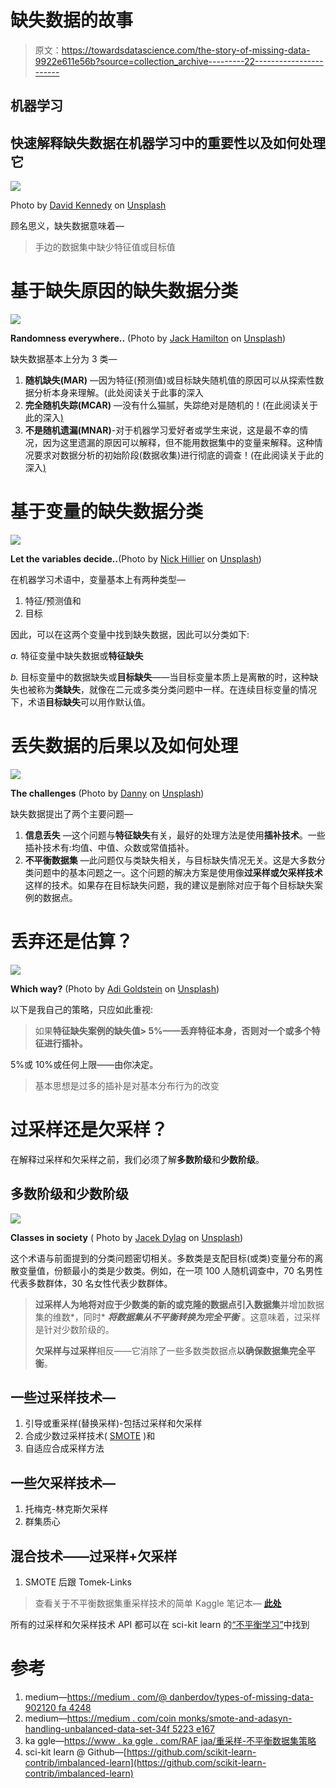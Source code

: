 # 缺失数据的故事

> 原文：<https://towardsdatascience.com/the-story-of-missing-data-9922e611e56b?source=collection_archive---------22----------------------->

## 机器学习

## 快速解释缺失数据在机器学习中的重要性以及如何处理它

![](img/0789364de362d14253b146db729dc85e.png)

Photo by [David Kennedy](https://unsplash.com/@dlewiskennedy?utm_source=unsplash&utm_medium=referral&utm_content=creditCopyText) on [Unsplash](https://unsplash.com/s/photos/story?utm_source=unsplash&utm_medium=referral&utm_content=creditCopyText)

顾名思义，缺失数据意味着—

> 手边的数据集中缺少特征值或目标值

# 基于缺失原因的缺失数据分类

![](img/92cdf8f697ef1f3d9f6e1ecdb559e029.png)

**Randomness everywhere..** (Photo by [Jack Hamilton](https://unsplash.com/@jacc?utm_source=unsplash&utm_medium=referral&utm_content=creditCopyText) on [Unsplash](https://unsplash.com/s/photos/shuffle?utm_source=unsplash&utm_medium=referral&utm_content=creditCopyText))

缺失数据基本上分为 3 类—

1.  **随机缺失(MAR)** —因为特征(预测值)或目标缺失随机值的原因可以从探索性数据分析本身来理解。(此处阅读关于此事的深入
2.  **完全随机失踪(MCAR)** —没有什么猫腻，失踪绝对是随机的！(在此阅读关于此的深入[)](https://medium.com/@danberdov/types-of-missing-data-902120fa4248)
3.  **不是随机遗漏(MNAR)**-对于机器学习爱好者或学生来说，这是最不幸的情况，因为这里遗漏的原因可以解释，但不能用数据集中的变量来解释。这种情况要求对数据分析的初始阶段(数据收集)进行彻底的调查！(在此阅读关于此的深入[)](https://medium.com/@danberdov/types-of-missing-data-902120fa4248)

# 基于变量的缺失数据分类

![](img/0b214d518c7824b16eeb1cbb76a6768b.png)

**Let the variables decide..**(Photo by [Nick Hillier](https://unsplash.com/@nhillier?utm_source=unsplash&utm_medium=referral&utm_content=creditCopyText) on [Unsplash](https://unsplash.com/s/photos/numbers?utm_source=unsplash&utm_medium=referral&utm_content=creditCopyText))

在机器学习术语中，变量基本上有两种类型—

1.  特征/预测值和
2.  目标

因此，可以在这两个变量中找到缺失数据，因此可以分类如下:

*a.* 特征变量中缺失数据或**特征缺失**

*b.* 目标变量中的数据缺失或**目标缺失**——当目标变量本质上是离散的时，这种缺失也被称为**类缺失**，就像在二元或多类分类问题中一样。在连续目标变量的情况下，术语**目标缺失**可以用作默认值。

# 丢失数据的后果以及如何处理

![](img/1f24e3c944391217690241dba7e4d932.png)

**The challenges** (Photo by [Danny](https://unsplash.com/@findthevision?utm_source=unsplash&utm_medium=referral&utm_content=creditCopyText) on [Unsplash](https://unsplash.com/s/photos/library?utm_source=unsplash&utm_medium=referral&utm_content=creditCopyText))

缺失数据提出了两个主要问题—

1.  **信息丢失** —这个问题与**特征缺失**有关，最好的处理方法是使用**插补技术**。一些插补技术有:均值、中值、众数或常值插补。
2.  **不平衡数据集** —此问题仅与类缺失相关，与目标缺失情况无关。这是大多数分类问题中的基本问题之一。这个问题的解决方案是使用像**过采样或欠采样技术**这样的技术。如果存在目标缺失问题，我的建议是删除对应于每个目标缺失案例的数据点。

# 丢弃还是估算？

![](img/0a9b6531d7b801e09d1c7851c1e04e6d.png)

**Which way?** (Photo by [Adi Goldstein](https://unsplash.com/@adigold1?utm_source=unsplash&utm_medium=referral&utm_content=creditCopyText) on [Unsplash](https://unsplash.com/s/photos/which-way?utm_source=unsplash&utm_medium=referral&utm_content=creditCopyText))

以下是我自己的策略，只应如此重视:

> 如果**特征缺失案例的缺失值> 5%——丢弃特征本身，否则对一个或多个特征进行插补。**

5%或 10%或任何上限——由你决定。

> 基本思想是过多的插补是对基本分布行为的改变

# 过采样还是欠采样？

在解释过采样和欠采样之前，我们必须了解**多数阶级**和**少数阶级**。

## 多数阶级和少数阶级

![](img/0718fb6dfa593f3b4ee7b87a3d3b782e.png)

**Classes in society** ( Photo by [Jacek Dylag](https://unsplash.com/@dylu?utm_source=unsplash&utm_medium=referral&utm_content=creditCopyText) on [Unsplash](https://unsplash.com/s/photos/crowd?utm_source=unsplash&utm_medium=referral&utm_content=creditCopyText))

这个术语与前面提到的分类问题密切相关。多数类是支配目标(或类)变量分布的离散变量值，份额最小的类是少数类。例如，在一项 100 人随机调查中，70 名男性代表多数群体，30 名女性代表少数群体。

> **过采样人为地将对应于少数类的新的或克隆的数据点引入数据集**并增加数据集的维数*，同时* ***将数据集从不平衡转换为完全平衡*** 。这意味着，过采样是针对少数阶级的。
> 
> **欠采样与过采样**相反——它消除了一些多数类数据点**以确保数据集完全平衡**。

## 一些过采样技术—

1.  引导或重采样(替换采样)-包括过采样和欠采样
2.  合成少数过采样技术( [SMOTE](https://medium.com/coinmonks/smote-and-adasyn-handling-imbalanced-data-set-34f5223e167) )和
3.  自适应合成采样方法

## 一些欠采样技术—

1.  托梅克-林克斯欠采样
2.  群集质心

## 混合技术——过采样+欠采样

1.  SMOTE 后跟 Tomek-Links

> 查看关于不平衡数据集重采样技术的简单 Kaggle 笔记本— [**此处**](https://www.kaggle.com/rafjaa/resampling-strategies-for-imbalanced-datasets)

所有的过采样和欠采样技术 API 都可以在 sci-kit learn 的[“不平衡学习”](https://github.com/scikit-learn-contrib/imbalanced-learn)中找到

# 参考

1.  medium—[https://medium . com/@ danberdov/types-of-missing-data-902120 fa 4248](https://medium.com/@danberdov/types-of-missing-data-902120fa4248)
2.  medium—[https://medium . com/coin monks/smote-and-adasyn-handling-unbalanced-data-set-34f 5223 e167](https://medium.com/coinmonks/smote-and-adasyn-handling-imbalanced-data-set-34f5223e167)
3.  ka ggle—[https://www . ka ggle . com/RAF jaa/重采样-不平衡数据集策略](https://www.kaggle.com/rafjaa/resampling-strategies-for-imbalanced-datasets)
4.  sci-kit learn @ Github—[https://github.com/scikit-learn-contrib/imbalanced-learn](https://github.com/scikit-learn-contrib/imbalanced-learn)